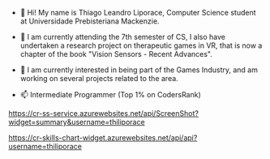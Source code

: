 - 👋 Hi! My name is Thiago Leandro Liporace, Computer Science student at Universidade Prebisteriana Mackenzie.

- 👀 I am currently attending the 7th semester of CS, I also have undertaken a research project on therapeutic games in VR, that is now a chapter of the book "Vision Sensors - Recent Advances".

- 🌱 I am currently interested in being part of the Games Industry, and am working on several projects related to the area.

- 📫 Intermediate Programmer (Top 1% on CodersRank)

https://cr-ss-service.azurewebsites.net/api/ScreenShot?widget=summary&username=thiliporace

https://cr-skills-chart-widget.azurewebsites.net/api/api?username=thiliporace
<!---
thiliporace/thiliporace is a ✨ special ✨ repository because its `README.md` (this file) appears on your GitHub profile.
You can click the Preview link to take a look at your changes.
--->
